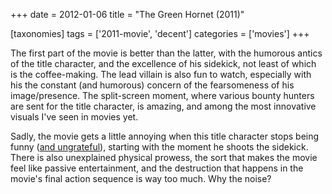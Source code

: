 +++
date = 2012-01-06
title = "The Green Hornet (2011)"

[taxonomies]
tags = ['2011-movie', 'decent']
categories = ['movies']
+++

The first part of the movie is better than the latter, with the humorous
antics of the title character, and the excellence of his sidekick, not
least of which is the coffee-making. The lead villain is also fun to
watch, especially with his the constant (and humorous) concern of the
fearsomeness of his image/presence. The split-screen moment, where
various bounty hunters are sent for the title character, is amazing, and
among the most innovative visuals I\'ve seen in movies yet.

Sadly, the movie gets a little annoying when this title character stops
being funny ([and ungrateful]), starting with the moment he shoots the
sidekick. There is also unexplained physical prowess, the sort that
makes the movie feel like passive entertainment, and the destruction
that happens in the movie\'s final action sequence is way too much. Why
the noise?

  [and ungrateful]: http://tshepang.net/unforgiving-characters-are-annoying
